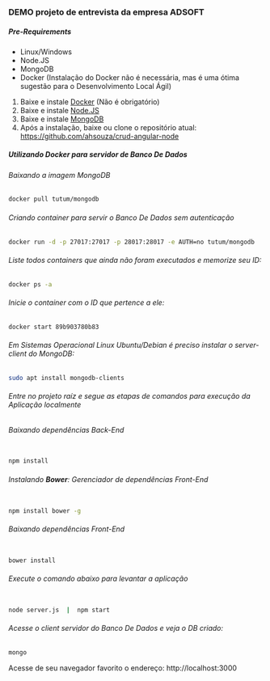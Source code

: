 ### DEMO projeto de entrevista da empresa ADSOFT

##### Pre-Requirements

- Linux/Windows
- Node.JS
- MongoDB
- Docker (Instalação do Docker não é necessária, mas é uma ótima sugestão para o Desenvolvimento Local Ágil)

1. Baixe e instale [Docker](https://docs.docker.com/docker-for-windows/install/) (Não é obrigatório)
2. Baixe e instale [Node.JS](https://nodejs.org/en/download/)
3. Baixe e instale [MongoDB](https://www.mongodb.com/download-center/community)
4. Após a instalação, baixe ou clone o repositório atual: https://github.com/ahsouza/crud-angular-node


##### Utilizando **Docker** para servidor de Banco De Dados

###### Baixando a imagem MongoDB

```sh
docker pull tutum/mongodb
```

###### Criando container para servir o Banco De Dados sem autenticação

```sh
docker run -d -p 27017:27017 -p 28017:28017 -e AUTH=no tutum/mongodb
```

###### Liste todos containers que ainda não foram executados e memorize seu ID:

```sh
docker ps -a
```

###### Inicie o container com o ID que pertence a ele:

```sh
docker start 89b903780b83
```

###### Em Sistemas Operacional Linux Ubuntu/Debian é preciso instalar o server-client do MongoDB:

```sh
sudo apt install mongodb-clients
``` 


###### Entre no projeto raíz e segue as etapas de comandos para execução da Aplicação localmente

###### Baixando dependências Back-End
```sh

npm install
```

###### Instalando **Bower**: Gerenciador de dependências Front-End
```sh

npm install bower -g
```

###### Baixando dependências Front-End
```sh

bower install
```

###### Execute o comando abaixo para levantar a aplicação
```sh

node server.js  |  npm start
```

###### Acesse o client servidor do Banco De Dados e veja o DB criado:
```sh
mongo
```

Acesse de seu navegador favorito o endereço: http://localhost:3000
